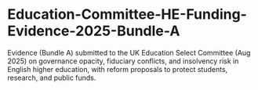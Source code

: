 # Education-Committee-HE-Funding-Evidence-2025-Bundle-A
Evidence (Bundle A) submitted to the UK Education Select Committee (Aug 2025) on governance opacity, fiduciary conflicts, and insolvency risk in English higher education, with reform proposals to protect students, research, and public funds.
